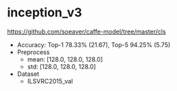 # inception_v3

https://github.com/soeaver/caffe-model/tree/master/cls

- Accuracy: Top-1 78.33% (21.67), Top-5 94.25% (5.75)
- Preprocess
  - mean: [128.0, 128.0, 128.0]
  - std: [128.0, 128.0, 128.0]
- Dataset
  - ILSVRC2015_val
